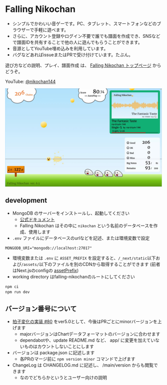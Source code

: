 # Falling Nikochan

* シンプルでかわいい音ゲーです。PC、タブレット、スマートフォンなどのブラウザーで手軽に遊べます。
* さらに、アカウント登録やログイン不要で誰でも譜面を作成でき、SNSなどで譜面IDを共有することで他の人に遊んでもらうことができます。
* 音源としてYouTube埋め込みを利用しています。
* バグなどあればissueまたはPRで受け付けています。たぶん。

遊び方などの説明、プレイ、譜面作成 は、 [Falling Nikochan トップページ](https://nikochan.natrium144.org) からどうぞ。

YouTube: [@nikochan144](http://www.youtube.com/@nikochan144)

[<img src="https://github.com/na-trium-144/falling-nikochan/blob/main/screenshot.jpg?raw=true" width=960 />](https://www.youtube.com/watch?v=reUvjq5TRus)

## development

* MongoDB のサーバーをインストールし、起動してください
    * [公式ドキュメント](https://www.mongodb.com/docs/manual/installation/)
    * Falling Nikochan はその中に `nikochan` という名前のデータベースを作成、使用します
* `.env` ファイルにデータベースのurlなどを記述、または環境変数で設定
```
MONGODB_URI="mongodb://localhost:27017"
```
* 環境変数または `.env` に `ASSET_PREFIX` を設定すると、`/_next/static`以下および`/assets/`以下のファイルを別のCDNから取得することができます
(前者はNext.jsのconfigの [assetPrefix](https://nextjs.org/docs/app/api-reference/next-config-js/assetPrefix))
* working directory はfalling-nikochanのルートにしてください
```sh
npm ci
npm run dev
```

## バージョン番号について

* [拍子変化の実装 #80](https://github.com/na-trium-144/falling-nikochan/pull/80) をver5.0として、今後はPRごとにminorバージョンを上げます
    * majorバージョンはChartデータフォーマットのバージョンに合わせます
    * dependabotや、update README.md など、 app/ に変更を加えていないものはカウントしないことにします
* バージョンは package.json に記述します
    * 各PRのマージ前に `npm version minor` コマンドで上げます
* ChangeLog は CHANGELOG.md に記述し、 /main/version からも閲覧できます
    * なのでどちらかというとユーザー向けの説明
